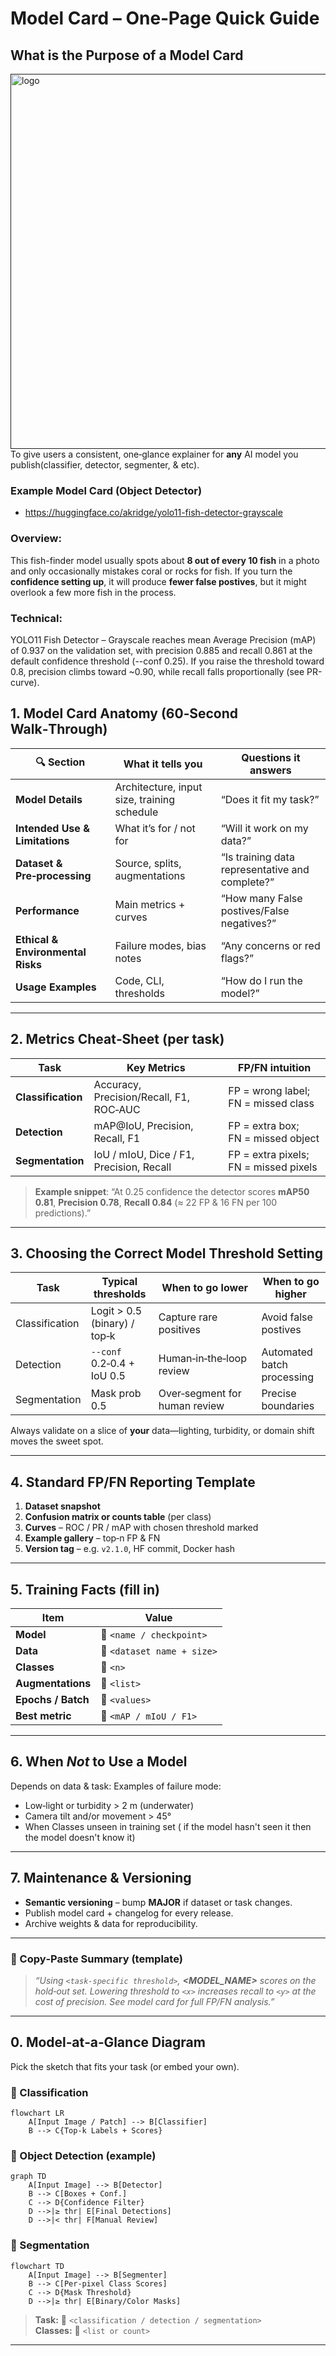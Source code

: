 # Model Card – One‑Page Quick Guide
## What is the Purpose of a Model Card
<a href="" target="_blank"><img src="./docs/PR_curve.png" align="right" alt="logo" width="600"/></a>
To give users a consistent, one‑glance explainer for **any** AI model you publish(classifier, detector, segmenter, & etc). 
### Example Model Card (Object Detector)
- https://huggingface.co/akridge/yolo11-fish-detector-grayscale
### Overview:
This fish-finder model usually spots about **8 out of every 10 fish** in a photo and only occasionally mistakes coral or rocks for fish. If you turn the **confidence setting up**, it will produce **fewer false postives**, but it might overlook a few more fish in the process.
### Technical: 
YOLO11 Fish Detector – Grayscale reaches mean Average Precision (mAP) of 0.937 on the validation set, with precision 0.885 and recall 0.861 at the default confidence threshold (--conf 0.25). If you raise the threshold toward 0.8, precision climbs toward ~0.90, while recall falls proportionally (see PR-curve).



## 1. Model Card Anatomy (60‑Second Walk‑Through)
| 🔍 Section | What it tells you | Questions it answers |
|-----------|------------------|----------------------|
| **Model Details** | Architecture, input size, training schedule | “Does it fit my task?” |
| **Intended Use & Limitations** | What it’s for / not for | “Will it work on my data?” |
| **Dataset & Pre‑processing** | Source, splits, augmentations | “Is training data representative and complete?” |
| **Performance** | Main metrics + curves | “How many False postives/False negatives?” |
| **Ethical & Environmental Risks** | Failure modes, bias notes | “Any concerns or red flags?” |
| **Usage Examples** | Code, CLI, thresholds | “How do I run the model?” |

---

## 2. Metrics Cheat‑Sheet (per task)
| Task | Key Metrics | FP/FN intuition |
|------|-------------|-----------------|
| **Classification** | Accuracy, Precision/Recall, F1, ROC‑AUC | FP = wrong label; FN = missed class |
| **Detection** | mAP@IoU, Precision, Recall, F1 | FP = extra box; FN = missed object |
| **Segmentation** | IoU / mIoU, Dice / F1, Precision, Recall | FP = extra pixels; FN = missed pixels |

> **Example snippet**: “At 0.25 confidence the detector scores **mAP50 0.81**, **Precision 0.78**, **Recall 0.84** (≈ 22 FP & 16 FN per 100 predictions).”

---

## 3. Choosing the Correct Model Threshold Setting
| Task | Typical thresholds | When to go **lower** | When to go **higher** |
|------|--------------------|----------------------|-----------------------|
| Classification | Logit > 0.5 (binary) / top‑k | Capture rare positives | Avoid false postives |
| Detection | `--conf` 0.2‑0.4 + IoU 0.5 | Human‑in‑the‑loop review | Automated batch processing |
| Segmentation | Mask prob 0.5 | Over‑segment for human review | Precise boundaries |

Always validate on a slice of **your** data—lighting, turbidity, or domain shift moves the sweet spot.

---

## 4. Standard FP/FN Reporting Template
1. **Dataset snapshot**  
2. **Confusion matrix or counts table** (per class)  
3. **Curves** – ROC / PR / mAP with chosen threshold marked  
4. **Example gallery** – top‑n FP & FN  
5. **Version tag** – e.g. `v2.1.0`, HF commit, Docker hash

---

## 5. Training Facts (fill in)
| Item | Value |
|------|-------|
| **Model** | 🔷 `<name / checkpoint>` |
| **Data** | 🔷 `<dataset name + size>` |
| **Classes** | 🔷 `<n>` |
| **Augmentations** | 🔷 `<list>` |
| **Epochs / Batch** | 🔷 `<values>` |
| **Best metric** | 🔷 `<mAP / mIoU / F1>` |

---

## 6. When *Not* to Use a Model
Depends on data & task: Examples of failure mode:
* Low‑light or turbidity > 2 m (underwater)  
* Camera tilt and/or movement > 45°  
* When Classes unseen in training set ( if the model hasn't seen it then the model doesn't know it)

---

## 7. Maintenance & Versioning
* **Semantic versioning** – bump **MAJOR** if dataset or task changes.  
* Publish model card + changelog for every release.  
* Archive weights & data for reproducibility.

---

### 📌 Copy‑Paste Summary (template)
> *“Using `<task‑specific threshold>`, **<MODEL_NAME>** scores **<metric>** on the hold‑out set.  Lowering threshold to `<x>` increases recall to `<y>` at the cost of precision.  See model card for full FP/FN analysis.”*


---
## 0. Model‑at‑a‑Glance Diagram
Pick the sketch that fits your task (or embed your own).  

### 🔹 Classification
```mermaid
flowchart LR
    A[Input Image / Patch] --> B[Classifier]
    B --> C{Top‑k Labels + Scores}
```

### 🔹 Object Detection (example)
```mermaid
graph TD
    A[Input Image] --> B[Detector]
    B --> C[Boxes + Conf.]
    C --> D{Confidence Filter}
    D -->|≥ thr| E[Final Detections]
    D -->|< thr| F[Manual Review]
```

### 🔹 Segmentation
```mermaid
flowchart TD
    A[Input Image] --> B[Segmenter]
    B --> C[Per‑pixel Class Scores]
    C --> D{Mask Threshold}
    D -->|≥ thr| E[Binary/Color Masks]
```

> **Task:** 🔷 `<classification / detection / segmentation>`  
> **Classes:** 🔷 `<list or count>`

---
